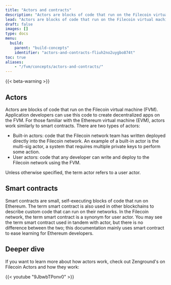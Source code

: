 ```yaml
---
title: "Actors and contracts"
description: "Actors are blocks of code that run on the Filecoin virtual machine. Smart contracts are small, self-executing blocks of code that run on Ethereum. Both actors and smart-contracts are used within the FVM."
lead: "Actors are blocks of code that run on the Filecoin virtual machine. Smart contracts are small, self-executing blocks of code that run on Ethereum. Both actors and smart-contracts are used within the FVM."
draft: false
images: []
type: docs
menu:
  build:
    parent: "build-concepts"
    identifier: "actors-and-contracts-fliuh2no2uygbo874t"
toc: true
aliases:
    - "/fvm/concepts/actors-and-contracts/"
---
```


{{< beta-warning >}}

<!-- - What actors and smart contracts are. -->
<!-- - How they interact with the FVM. -->
<!-- - How the FVM processes actors/contracts. -->

## Actors

Actors are blocks of code that run on the Filecoin virtual machine (FVM). Application developers can use this code to create decentralized apps on the FVM. For those familiar with the Ethereum virtual machine (EVM), actors work similarly to smart contracts. There are two types of actors:

- Built-in actors: code that the Filecoin network team has written deployed directly into the Filecoin network. An example of a built-in actor is the multi-sig actor, a system that requires multiple private keys to perform some action.
- User actors: code that any developer can write and deploy to the Filecoin network using the FVM.

Unless otherwise specified, the term actor refers to a user actor.

## Smart contracts

Smart contracts are small, self-executing blocks of code that run on Ethereum. The term smart contract is also used in other blockchains to describe custom code that can run on their networks. In the Filecoin network, the term smart contract is a synonym for user actor. You may see the term smart contract used in tandem with actor, but there is no difference between the two; this documentation mainly uses smart contract to ease learning for Ethereum developers.

## Deeper dive

If you want to learn more about how actors work, check out Zenground's on Filecoin Actors and how they work:

{{< youtube "9JbwbTPonv0" >}}
